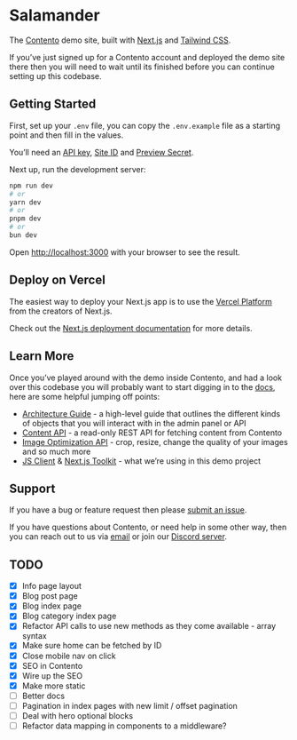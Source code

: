 # Salamander

The [Contento](https://www.contento.io) demo site, built with [Next.js](https://nextjs.org) and [Tailwind CSS](https://tailwindcss.com).

If you’ve just signed up for a Contento account and deployed the demo site there then you will need to wait until its
finished before you can continue setting up this codebase. 


## Getting Started

First, set up your `.env` file, you can copy the `.env.example` file as a starting point and then fill in the values.

You’ll need an [API key](https://app.contento.io/account/api-keys), [Site ID](https://app.contento.io/sites) and [Preview Secret](https://app.contento.io/settings/preview).

Next up, run the development server:

```bash
npm run dev
# or
yarn dev
# or
pnpm dev
# or
bun dev
```

Open [http://localhost:3000](http://localhost:3000) with your browser to see the result.


## Deploy on Vercel

The easiest way to deploy your Next.js app is to use the [Vercel Platform](https://vercel.com/new?utm_medium=default-template&filter=next.js&utm_source=create-next-app&utm_campaign=create-next-app-readme) from the creators of Next.js.

Check out the [Next.js deployment documentation](https://nextjs.org/docs/deployment) for more details.


## Learn More

Once you’ve played around with the demo inside Contento, and had a look over this codebase you will probably want to
start digging in to the [docs](https://www.contento.io/docs), here are some helpful jumping off points:
- [Architecture Guide](https://www.contento.io/docs/architecture-guide) - a high-level guide that outlines the different kinds of objects that you will interact with in the admin panel or API
- [Content API](https://www.contento.io/docs/content-api/v1) - a read-only REST API for fetching content from Contento
- [Image Optimization API](https://www.contento.io/docs/image-api) - crop, resize, change the quality of your images and so much more
- [JS Client](https://www.contento.io/docs/sdk/client) & [Next.js Toolkit](https://www.contento.io/docs/sdk/next) - what we’re using in this demo project


## Support

If you have a bug or feature request then please [submit an issue](https://github.com/gocontento/salamander-next/issues/new).

If you have questions about Contento, or need help in some other way, then you can reach out to us via
[email](mailto:josh@contento.io) or join our [Discord server](https://discord.gg/dZERPfBV).


## TODO
- [x] Info page layout
- [x] Blog post page
- [x] Blog index page
- [x] Blog category index page
- [x] Refactor API calls to use new methods as they come available - array syntax
- [x] Make sure home can be fetched by ID
- [x] Close mobile nav on click
- [x] SEO in Contento
- [x] Wire up the SEO
- [x] Make more static
- [ ] Better docs
- [ ] Pagination in index pages with new limit / offset pagination
- [ ] Deal with hero optional blocks
- [ ] Refactor data mapping in components to a middleware?
